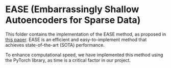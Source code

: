 # EASE (Embarrassingly Shallow Autoencoders for Sparse Data)

This folder contains the implementation of the EASE method, as proposed in 
[this paper](https://dl.acm.org/doi/pdf/10.1145/3308558.3313710). EASE is an efficient and easy-to-implement method that 
achieves state-of-the-art (SOTA) performance.

To enhance computational speed, we have implemented this method using the PyTorch library, as time is a critical factor 
in our project.
